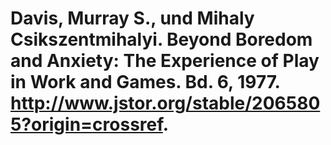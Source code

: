 # Davis, Murray S., und Mihaly Csikszentmihalyi. Beyond Boredom and Anxiety: The Experience of Play in Work and Games. Bd. 6, 1977. http://www.jstor.org/stable/2065805?origin=crossref.